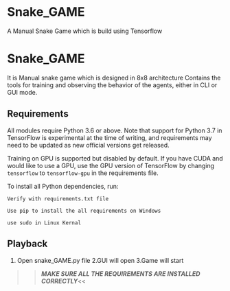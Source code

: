 # Snake_GAME
A Manual Snake Game which is build using Tensorflow

# Snake_GAME
It is Manual snake game which is designed in 8x8 architecture
Contains the tools for training and observing the behavior of the agents, either in CLI or GUI mode.


## Requirements
All modules require Python 3.6 or above. Note that support for Python 3.7 in TensorFlow is experimental at the time of writing, and requirements may need to be updated as new official versions get released.

Training on GPU is supported but disabled by default. If you have CUDA and would like to use a GPU, use the GPU version of TensorFlow by changing `tensorflow` to `tensorflow-gpu` in the requirements file.

To install all Python dependencies, run:
```
Verify with requirements.txt file

Use pip to install the all requirements on Windows

use sudo in Linux Kernal
```


## Playback

1. Open snake_GAME.py file
2.GUI will open
3.Game will start


>>***MAKE SURE ALL THE REQUIREMENTS ARE INSTALLED CORRECTLY***<<


